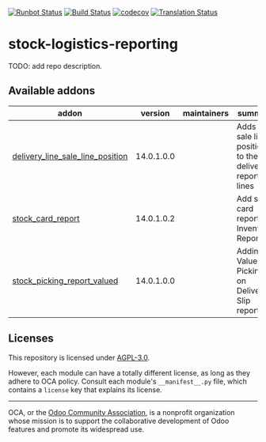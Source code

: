 [![Runbot Status](https://runbot.odoo-community.org/runbot/badge/flat/151/14.0.svg)](https://runbot.odoo-community.org/runbot/repo/github-com-oca-stock-logistics-reporting-151)
[![Build Status](https://travis-ci.com/OCA/stock-logistics-reporting.svg?branch=14.0)](https://travis-ci.com/OCA/stock-logistics-reporting)
[![codecov](https://codecov.io/gh/OCA/stock-logistics-reporting/branch/14.0/graph/badge.svg)](https://codecov.io/gh/OCA/stock-logistics-reporting)
[![Translation Status](https://translation.odoo-community.org/widgets/stock-logistics-reporting-14-0/-/svg-badge.svg)](https://translation.odoo-community.org/engage/stock-logistics-reporting-14-0/?utm_source=widget)

<!-- /!\ do not modify above this line -->

# stock-logistics-reporting

TODO: add repo description.

<!-- /!\ do not modify below this line -->

<!-- prettier-ignore-start -->

[//]: # (addons)

Available addons
----------------
addon | version | maintainers | summary
--- | --- | --- | ---
[delivery_line_sale_line_position](delivery_line_sale_line_position/) | 14.0.1.0.0 |  | Adds the sale line position to the delivery report lines
[stock_card_report](stock_card_report/) | 14.0.1.0.2 |  | Add stock card report on Inventory Reporting.
[stock_picking_report_valued](stock_picking_report_valued/) | 14.0.1.0.0 |  | Adding Valued Picking on Delivery Slip report

[//]: # (end addons)

<!-- prettier-ignore-end -->

## Licenses

This repository is licensed under [AGPL-3.0](LICENSE).

However, each module can have a totally different license, as long as they adhere to OCA
policy. Consult each module's `__manifest__.py` file, which contains a `license` key
that explains its license.

----

OCA, or the [Odoo Community Association](http://odoo-community.org/), is a nonprofit
organization whose mission is to support the collaborative development of Odoo features
and promote its widespread use.
